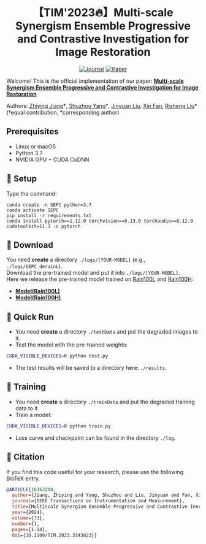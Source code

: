 <div align="center">
  
# 【TIM'2023🔥】Multi-scale Synergism Ensemble Progressive and Contrastive Investigation for Image Restoration
[![Journal](http://img.shields.io/badge/TIM-2023-FFD93D.svg)](https://ieeexplore.ieee.org/xpl/RecentIssue.jsp?punumber=19)
[![Paper](http://img.shields.io/badge/Paper-IEEE-FF6B6B.svg)](https://ieeexplore.ieee.org/document/10363208)
</div>

Welcome! This is the official implementation of our paper: [**Multi-scale Synergism Ensemble Progressive and Contrastive Investigation for Image Restoration**](https://ieeexplore.ieee.org/document/10363208)

Authors: [Zhiying Jiang](https://scholar.google.com/citations?user=uK6WHa0AAAAJ&hl=zh-CN&oi=ao)&#8224;, [Shuzhou Yang](https://ysz2022.github.io/)&#8224;, [Jinyuan Liu](https://scholar.google.com/citations?user=a1xipwYAAAAJ&hl=zh-CN&oi=ao), [Xin Fan](https://scholar.google.com/citations?user=vLN1njoAAAAJ&hl=zh-CN), [Risheng Liu](https://rsliu.tech/)* (&#8224;equal contribution, *corresponding author)



## Prerequisites
- Linux or macOS
- Python 3.7
- NVIDIA GPU + CUDA CuDNN

## 🔑 Setup
Type the command:
```
conda create -n SEPC python=3.7
conda activate SEPC
pip install -r requirements.txt
conda install pytorch==1.12.0 torchvision==0.13.0 torchaudio==0.12.0 cudatoolkit=11.3 -c pytorch
```

## 🧩 Download
You need **create** a directory `./logs/[YOUR-MODEL]` (e.g., `./logs/SEPC_derainL`). \
Download the pre-trained model and put it into `./logs/[YOUR-MODEL]`. \
Here we release the pre-trained model trained on [Rain100L](https://www.icst.pku.edu.cn/struct/Projects/joint_rain_removal.html) and [Rain100H](https://www.icst.pku.edu.cn/struct/Projects/joint_rain_removal.html):
- [**Model(Rain100L)**](https://drive.google.com/file/d/1bbEHVtVew6JCnwgktXJurJxibaPkQlNG/view?usp=sharing)
- [**Model(Rain100H)**](https://drive.google.com/file/d/1ZpdjnK-YLtYJZsPHfZU6FxxVbklJtgTn/view?usp=sharing)

## 🚀 Quick Run
- You need **create** a directory `./testData` and put the degraded images to it.
- Test the model with the pre-trained weights:
```bash
CUDA_VISIBLE_DEVICES=0 python test.py
```
- The test results will be saved to a directory here: `./results`.

## 🤖 Training
- You need **create** a directory `./trainData` and put the degraded training data to it.
- Train a model:
```bash
CUDA_VISIBLE_DEVICES=0 python train.py
```
- Loss curve and checkpoint can be found in the directory `./log`.

## 📌 Citation

If you find this code useful for your research, please use the following BibTeX entry.

```bibtex
@ARTICLE{10363208,
  author={Jiang, Zhiying and Yang, Shuzhou and Liu, Jinyuan and Fan, Xin and Liu, Risheng},
  journal={IEEE Transactions on Instrumentation and Measurement}, 
  title={Multiscale Synergism Ensemble Progressive and Contrastive Investigation for Image Restoration}, 
  year={2024},
  volume={73},
  number={},
  pages={1-14},
  doi={10.1109/TIM.2023.3343823}}
```
